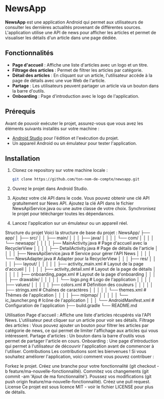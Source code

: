 # NewsApp

**NewsApp** est une application Android qui permet aux utilisateurs de consulter les dernières actualités provenant de différentes sources. L'application utilise une API de news pour afficher les articles et permet de visualiser les détails d'un article dans une page dédiée.

## Fonctionnalités

- **Page d'accueil** : Affiche une liste d'articles avec un logo et un titre.
- **Filtrage des articles** : Permet de filtrer les articles par catégorie.
- **Détail des articles** : En cliquant sur un article, l'utilisateur accède à la page de détails avec une vue Web de l'article.
- **Partage** : Les utilisateurs peuvent partager un article via un bouton dans la barre d'outils.
- **Onboarding** : Page d'introduction avec le logo de l'application.

## Prérequis

Avant de pouvoir exécuter le projet, assurez-vous que vous avez les éléments suivants installés sur votre machine :

- [Android Studio](https://developer.android.com/studio) pour l'édition et l'exécution du projet.
- Un appareil Android ou un émulateur pour tester l'application.

## Installation

1. Clonez ce repository sur votre machine locale :
   ```bash
   git clone https://github.com/ton-nom-de-compte/newsapp.git
2. Ouvrez le projet dans Android Studio.

3. Ajoutez votre clé API dans le code. Vous pouvez obtenir une clé API gratuitement sur News API.
   Ajoutez la clé API dans le fichier NewsApiService.java ou une autre classe de votre choix.
   Synchronisez le projet pour télécharger toutes les dépendances.
   
5. Lancez l'application sur un émulateur ou un appareil réel.

Structure du projet
Voici la structure de base du projet :
NewsApp/
├── app/
│   ├── src/
│   │   ├── main/
│   │   │   ├── java/
│   │   │   │   └── com/
│   │   │   │       └── newsapp/
│   │   │   │           ├── MainActivity.java       # Page d'accueil avec la RecyclerView
│   │   │   │           ├── DetailActivity.java     # Page de détails de l'article
│   │   │   │           ├── NewsApiService.java     # Service pour gérer l'API News
│   │   │   │           └── NewsAdapter.java        # Adapter pour la RecyclerView
│   │   │   ├── res/
│   │   │   │   ├── layout/
│   │   │   │   │   ├── activity_main.xml           # Layout de la page d'accueil
│   │   │   │   │   ├── activity_detail.xml         # Layout de la page de détails
│   │   │   │   │   ├── onboarding_page.xml         # Layout de la page d'onboarding
│   │   │   │   ├── drawable/
│   │   │   │   │   └── logo.png                    # Logo de l'application
│   │   │   │   ├── values/
│   │   │   │   │   ├── colors.xml                  # Définition des couleurs
│   │   │   │   │   ├── strings.xml                 # Chaînes de caractères
│   │   │   │   │   └── themes.xml                  # Thèmes de l'application
│   │   │   │   ├── mipmap/
│   │   │   │   │   └── ic_launcher.png             # Icône de l'application
│   │   │   └── AndroidManifest.xml                 # Configuration de l'application
├── build.gradle
└── README.md

Utilisation
Page d'accueil : Affiche une liste d'articles récupérés via l'API News. L'utilisateur peut cliquer sur un article pour voir ses détails.
Filtrage des articles : Vous pouvez ajouter un bouton pour filtrer les articles par catégorie de news, ce qui permet de limiter l'affichage aux articles qui vous intéressent.
Partage d'articles : Un bouton dans la barre d'outils vous permet de partager l'article en cours.
Onboarding : Une page d'introduction qui permet à l'utilisateur de découvrir l'application avant de commencer à l'utiliser.
Contributions
Les contributions sont les bienvenues ! Si vous souhaitez améliorer l'application, voici comment vous pouvez contribuer :

Forkez le projet.
Créez une branche pour votre fonctionnalité (git checkout -b feature/ma-nouvelle-fonctionnalité).
Commitez vos changements (git commit -am 'Ajout de ma fonctionnalité').
Poussez vos modifications (git push origin feature/ma-nouvelle-fonctionnalité).
Créez une pull request.
License
Ce projet est sous licence MIT - voir le fichier LICENSE pour plus de détails.